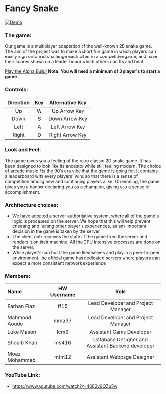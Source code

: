 # Fancy Snake

[![Demo](https://i.imgur.com/R3WkhuK.gif)](https://www.youtube.com "Check out our trailer :)")

### The game:

Our game is a multiplayer adaptation of the well-known 2D snake game. The aim of the project was to make a short fun game in which players can easily sign onto and challenge each other in a competitive game, and have their scores shown on a leader board which others can try and beat.

[Play the Alpha Build!](https://fancy-snake.herokuapp.com)
**Note: You will need a minimum of 3 player's to start a game**

### Controls:

| Direction | Key | Alternative Key |
| :-------: | :-: | :-------------: |
|    Up     |  W  |  Up Arrow Key   |
|   Down    |  S  | Down Arrow Key  |
|   Left    |  A  | Left Arrow Key  |
|   Right   |  D  | Right Arrow Key |

### Look and Feel:

The game gives you a feeling of the retro classic 2D snake game. It has been designed to look like its ancestor while still feeling modern. The choice of arcade music fits the 90’s era vibe that the game is going for. It contains a leaderboard with every players' wins so that there is a sense of competition among new and continuing players alike. On winning, the game gives you a banner declaring you as a champion, giving you a sense of accomplishment.

### Architecture choices:

-   We have adopted a server authoritative system, where all of the game's logic is processed on the server. We hope that this will help prevent cheating and ruining other player's experiences, as any important decision in the game is taken by the server
-   The client only receives the state of the game from the server and renders it on their machine. All the CPU intensive processes are done
    on the server.
-   While player's can host the game themselves and play in a peer-to-peer environment, the official game has dedicated servers where players can expect a more consistent network experience

### Members:

| Name          | HW Username |                       Role                        |
| :------------ | :---------: | :-----------------------------------------------: |
| Farhan Fiaz   |    ff15     |        Lead Developer and Project Manager         |
| Mahmood Aoude |    mma37    |        Lead Developer and Project Manager         |
| Luke Mason    |    lcm9     |             Assistant Game Developer              |
| Shoaib Khan   |    ms416    | Database Designer and Assistant Backend developer |
| Moaz Mohammed |    mtm12    |            Assistant Webpage Designer             |

### YouTube Link:
- https://www.youtube.com/watch?v=46E2y9QZu5w
